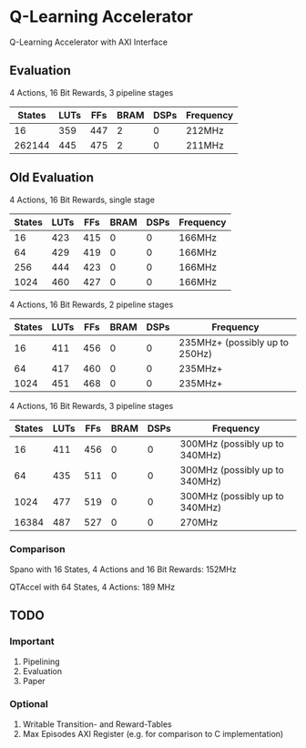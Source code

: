 # Q-Learning Accelerator

Q-Learning Accelerator with AXI Interface

## Evaluation

4 Actions, 16 Bit Rewards, 3 pipeline stages

| States | LUTs | FFs | BRAM | DSPs | Frequency |
| ------ | ------ | ------ | ------ | ------ | ------ |
| 16 | 359 | 447 | 2 | 0 | 212MHz |
| 262144 | 445 | 475 | 2 | 0 | 211MHz |

## Old Evaluation

4 Actions, 16 Bit Rewards, single stage

| States | LUTs | FFs | BRAM | DSPs | Frequency |
| ------ | ------ | ------ | ------ | ------ | ------ |
| 16 | 423 | 415 | 0 | 0 | 166MHz |
| 64 | 429 | 419 | 0 | 0 | 166MHz |
| 256 | 444 | 423 | 0 | 0 | 166MHz |
| 1024 | 460 | 427 | 0 | 0 | 166MHz |


4 Actions, 16 Bit Rewards, 2 pipeline stages

| States | LUTs | FFs | BRAM | DSPs | Frequency |
| ------ | ------ | ------ | ------ | ------ | ------ |
| 16 | 411 | 456 | 0 | 0 | 235MHz+ (possibly up to 250Hz)|
| 64 | 417 | 460 | 0 | 0 | 235MHz+ |
| 1024 | 451 | 468 | 0 | 0 | 235MHz+ |

4 Actions, 16 Bit Rewards, 3 pipeline stages

| States | LUTs | FFs | BRAM | DSPs | Frequency |
| ------ | ------ | ------ | ------ | ------ | ------ |
| 16 | 411 | 456 | 0 | 0 | 300MHz (possibly up to 340MHz)|
| 64 | 435 | 511 | 0 | 0 | 300MHz (possibly up to 340MHz)|
| 1024 | 477 | 519 | 0 | 0 | 300MHz (possibly up to 340MHz)|
| 16384 | 487 | 527 | 0 | 0 | 270MHz |

### Comparison

Spano with 16 States, 4 Actions and 16 Bit Rewards: 152MHz

QTAccel with 64 States, 4 Actions: 189 MHz 

## TODO

### Important


1. Pipelining
2. Evaluation
3. Paper

### Optional

1. Writable Transition- and Reward-Tables
2. Max Episodes AXI Register (e.g. for comparison to C implementation)
